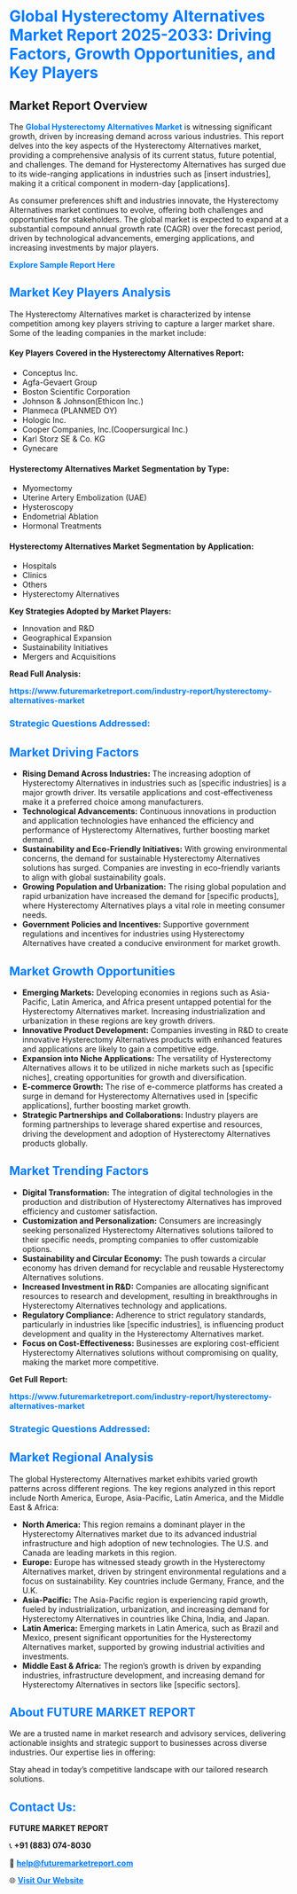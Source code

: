 <h1 style="color: #007BFF;">Global Hysterectomy Alternatives Market Report 2025-2033: Driving Factors, Growth Opportunities, and Key Players</h1>

<section id="overview">
<h2>Market Report Overview</h2>
<p>The <a href="https://www.futuremarketreport.com/industry-report/hysterectomy-alternatives-market" style="color: #007BFF; text-decoration: none;"><strong>Global Hysterectomy Alternatives Market</strong></a> is witnessing significant growth, driven by increasing demand across various industries. This report delves into the key aspects of the Hysterectomy Alternatives market, providing a comprehensive analysis of its current status, future potential, and challenges. The demand for Hysterectomy Alternatives has surged due to its wide-ranging applications in industries such as [insert industries], making it a critical component in modern-day [applications].</p>
<p>As consumer preferences shift and industries innovate, the Hysterectomy Alternatives market continues to evolve, offering both challenges and opportunities for stakeholders. The global market is expected to expand at a substantial compound annual growth rate (CAGR) over the forecast period, driven by technological advancements, emerging applications, and increasing investments by major players.</p>
</section>

<section id="overview">
<p><a href="https://www.futuremarketreport.com/request-sample/reportId=123177" style="color: #007BFF; text-decoration: none;"><strong>Explore Sample Report Here</strong></a></p>
</section>

<section id="key-players">
<h2 style="color: #007BFF;">Market Key Players Analysis</h2>
<p>The Hysterectomy Alternatives market is characterized by intense competition among key players striving to capture a larger market share. Some of the leading companies in the market include:</p>
<h4>Key Players Covered in the Hysterectomy Alternatives Report:</h4>
<ul><li>Conceptus Inc.</li><li>Agfa-Gevaert Group</li><li>Boston Scientific Corporation</li><li>Johnson &amp; Johnson(Ethicon Inc.)</li><li>Planmeca (PLANMED OY)</li><li>Hologic Inc.</li><li>Cooper Companies, Inc.(Coopersurgical Inc.)</li><li>Karl Storz SE &amp; Co. KG</li><li>Gynecare</li></ul>
<h4>Hysterectomy Alternatives Market Segmentation by Type:</h4>
<ul><li>Myomectomy</li><li>Uterine Artery Embolization (UAE)</li><li>Hysteroscopy</li><li>Endometrial Ablation</li><li>Hormonal Treatments</li></ul>

<h4>Hysterectomy Alternatives Market Segmentation by Application:</h4>
<ul><li>Hospitals</li><li>Clinics</li><li>Others</li><li>Hysterectomy Alternatives</li></ul>
<p><strong>Key Strategies Adopted by Market Players:</strong></p>
<ul>
<li>Innovation and R&D</li>
<li>Geographical Expansion</li>
<li>Sustainability Initiatives</li>
<li>Mergers and Acquisitions</li>
</ul>
</section>

<section>
<p><strong>Read Full Analysis: </strong></p><a href="https://www.futuremarketreport.com/industry-report/hysterectomy-alternatives-market" style="color: #007BFF; text-decoration: none;"><strong>https://www.futuremarketreport.com/industry-report/hysterectomy-alternatives-market</strong></a>
<h3 style="color: #007BFF;">Strategic Questions Addressed:</h3>
</section>

<section id="driving-factors">
<h2 style="color: #007BFF;">Market Driving Factors</h2>
<ul>
<li><strong>Rising Demand Across Industries:</strong> The increasing adoption of Hysterectomy Alternatives in industries such as [specific industries] is a major growth driver. Its versatile applications and cost-effectiveness make it a preferred choice among manufacturers.</li>
<li><strong>Technological Advancements:</strong> Continuous innovations in production and application technologies have enhanced the efficiency and performance of Hysterectomy Alternatives, further boosting market demand.</li>
<li><strong>Sustainability and Eco-Friendly Initiatives:</strong> With growing environmental concerns, the demand for sustainable Hysterectomy Alternatives solutions has surged. Companies are investing in eco-friendly variants to align with global sustainability goals.</li>
<li><strong>Growing Population and Urbanization:</strong> The rising global population and rapid urbanization have increased the demand for [specific products], where Hysterectomy Alternatives plays a vital role in meeting consumer needs.</li>
<li><strong>Government Policies and Incentives:</strong> Supportive government regulations and incentives for industries using Hysterectomy Alternatives have created a conducive environment for market growth.</li>
</ul>
</section>

<section id="growth-opportunities">
<h2 style="color: #007BFF;">Market Growth Opportunities</h2>
<ul>
<li><strong>Emerging Markets:</strong> Developing economies in regions such as Asia-Pacific, Latin America, and Africa present untapped potential for the Hysterectomy Alternatives market. Increasing industrialization and urbanization in these regions are key growth drivers.</li>
<li><strong>Innovative Product Development:</strong> Companies investing in R&D to create innovative Hysterectomy Alternatives products with enhanced features and applications are likely to gain a competitive edge.</li>
<li><strong>Expansion into Niche Applications:</strong> The versatility of Hysterectomy Alternatives allows it to be utilized in niche markets such as [specific niches], creating opportunities for growth and diversification.</li>
<li><strong>E-commerce Growth:</strong> The rise of e-commerce platforms has created a surge in demand for Hysterectomy Alternatives used in [specific applications], further boosting market growth.</li>
<li><strong>Strategic Partnerships and Collaborations:</strong> Industry players are forming partnerships to leverage shared expertise and resources, driving the development and adoption of Hysterectomy Alternatives products globally.</li>
</ul>
</section>

<section id="trending-factors">
<h2 style="color: #007BFF;">Market Trending Factors</h2>
<ul>
<li><strong>Digital Transformation:</strong> The integration of digital technologies in the production and distribution of Hysterectomy Alternatives has improved efficiency and customer satisfaction.</li>
<li><strong>Customization and Personalization:</strong> Consumers are increasingly seeking personalized Hysterectomy Alternatives solutions tailored to their specific needs, prompting companies to offer customizable options.</li>
<li><strong>Sustainability and Circular Economy:</strong> The push towards a circular economy has driven demand for recyclable and reusable Hysterectomy Alternatives solutions.</li>
<li><strong>Increased Investment in R&D:</strong> Companies are allocating significant resources to research and development, resulting in breakthroughs in Hysterectomy Alternatives technology and applications.</li>
<li><strong>Regulatory Compliance:</strong> Adherence to strict regulatory standards, particularly in industries like [specific industries], is influencing product development and quality in the Hysterectomy Alternatives market.</li>
<li><strong>Focus on Cost-Effectiveness:</strong> Businesses are exploring cost-efficient Hysterectomy Alternatives solutions without compromising on quality, making the market more competitive.</li>
</ul>
</section>

<section>
<p><strong>Get Full Report: </strong></p><a href="https://www.futuremarketreport.com/industry-report/hysterectomy-alternatives-market" style="color: #007BFF; text-decoration: none;"><strong>https://www.futuremarketreport.com/industry-report/hysterectomy-alternatives-market</strong></a>
<h3 style="color: #007BFF;">Strategic Questions Addressed:</h3>
</section>


<section id="regional-analysis">
<h2 style="color: #007BFF;">Market Regional Analysis</h2>
<p>The global Hysterectomy Alternatives market exhibits varied growth patterns across different regions. The key regions analyzed in this report include North America, Europe, Asia-Pacific, Latin America, and the Middle East & Africa:</p>
<ul>
<li><strong>North America:</strong> This region remains a dominant player in the Hysterectomy Alternatives market due to its advanced industrial infrastructure and high adoption of new technologies. The U.S. and Canada are leading markets in this region.</li>
<li><strong>Europe:</strong> Europe has witnessed steady growth in the Hysterectomy Alternatives market, driven by stringent environmental regulations and a focus on sustainability. Key countries include Germany, France, and the U.K.</li>
<li><strong>Asia-Pacific:</strong> The Asia-Pacific region is experiencing rapid growth, fueled by industrialization, urbanization, and increasing demand for Hysterectomy Alternatives in countries like China, India, and Japan.</li>
<li><strong>Latin America:</strong> Emerging markets in Latin America, such as Brazil and Mexico, present significant opportunities for the Hysterectomy Alternatives market, supported by growing industrial activities and investments.</li>
<li><strong>Middle East & Africa:</strong> The region’s growth is driven by expanding industries, infrastructure development, and increasing demand for Hysterectomy Alternatives in sectors like [specific sectors].</li>
</ul>
</section>

<footer>
<h2 style="color: #007BFF;">About FUTURE MARKET REPORT</h2>
<p>We are a trusted name in market research and advisory services, delivering actionable insights and strategic support to businesses across diverse industries. Our expertise lies in offering:</p>

<p>Stay ahead in today’s competitive landscape with our tailored research solutions.</p>

<h2 style="color: #007BFF;">Contact Us:</h2>
<p><strong>FUTURE MARKET REPORT</strong></p>
<p>📞 <strong>+91 (883) 074-8030</strong></p>
<p>📧 <strong><a href="mailto:help@futuremarketreport.com" style="color: #007BFF;">help@futuremarketreport.com</a></strong></p>
<p>🌐 <strong><a href="https://www.futuremarketreport.com/" style="color: #007BFF;">Visit Our Website</a></strong></p>
</footer>